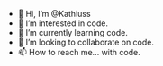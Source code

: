 - 👋 Hi, I’m @Kathiuss
- 👀 I’m interested in code.
- 🌱 I’m currently learning code.
- 💞️ I’m looking to collaborate on code.
- 📫 How to reach me... with code.

<!---
Kathiuss/Kathiuss is a ✨ special ✨ repository because its `README.md` (this file) appears on your GitHub profile.
You can click the Preview link to take a look at your changes.
--->
